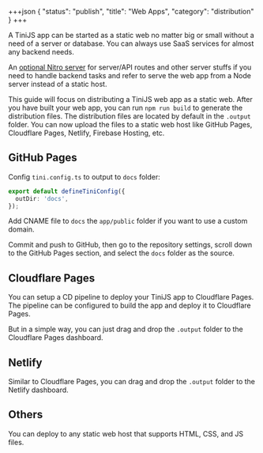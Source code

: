 +++json
{
  "status": "publish",
  "title": "Web Apps",
  "category": "distribution"
}
+++

A TiniJS app can be started as a static web no matter big or small without a need of a server or database. You can always use SaaS services for almost any backend needs.

An [optional Nitro server](/module/server) for server/API routes and other server stuffs if you need to handle backend tasks and refer to serve the web app from a Node server instead of a static host.

This guide will focus on distributing a TiniJS web app as a static web. After you have built your web app, you can run `npm run build` to generate the distribution files. The distribution files are located by default in the `.output` folder. You can now upload the files to a static web host like GitHub Pages, Cloudflare Pages, Netlify, Firebase Hosting, etc.

## GitHub Pages

Config `tini.config.ts` to output to `docs` folder:

```ts
export default defineTiniConfig({
  outDir: 'docs',
});
```

Add CNAME file to `docs` the `app/public` folder if you want to use a custom domain.

Commit and push to GitHub, then go to the repository settings, scroll down to the GitHub Pages section, and select the `docs` folder as the source.

## Cloudflare Pages

You can setup a CD pipeline to deploy your TiniJS app to Cloudflare Pages. The pipeline can be configured to build the app and deploy it to Cloudflare Pages.

But in a simple way, you can just drag and drop the `.output` folder to the Cloudflare Pages dashboard.

## Netlify

Similar to Cloudflare Pages, you can drag and drop the `.output` folder to the Netlify dashboard.

## Others

You can deploy to any static web host that supports HTML, CSS, and JS files.
